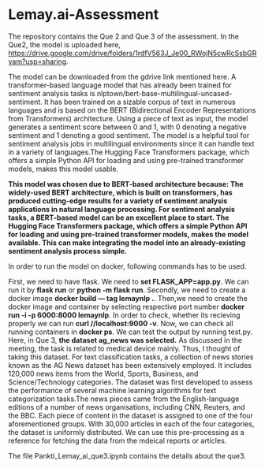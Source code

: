# Lemay.ai-Assessment

The repository contains the Que 2 and Que 3 of the assessment. 
In the Que2, the model is uploaded here, https://drive.google.com/drive/folders/1rdfV563J_Je00_RWojN5cwRcSsbGRyam?usp=sharing.

The model can be downloaded from the gdrive link mentioned here. A transformer-based language model that has already been trained for sentiment analysis tasks is nlptown/bert-base-multilingual-uncased-sentiment. It has been trained on a sizable corpus of text in numerous languages and is based on the BERT (Bidirectional Encoder Representations from Transformers) architecture. Using a piece of text as input, the model generates a sentiment score between 0 and 1, with 0 denoting a negative sentiment and 1 denoting a good sentiment. The model is a helpful tool for sentiment analysis jobs in multilingual environments since it can handle text in a variety of languages.The Hugging Face Transformers package, which offers a simple Python API for loading and using pre-trained transformer models, makes this model usable. 

**This model was chosen due to BERT-based architecture because: The widely-used BERT architecture, which is built on transformers, has produced cutting-edge results for a variety of sentiment analysis applications in natural language processing. For sentiment analysis tasks, a BERT-based model can be an excellent place to start. The Hugging Face Transformers package, which offers a simple Python API for loading and using pre-trained transformer models, makes the model available. This can make integrating the model into an already-existing sentiment analysis process simple.**

In order to run the model on docker, following commands has to be used. 

First, we need to have flask. We need to **set FLASK_APP=app.py**. We can run it by **flask run** or **python -m flask run**.
Secondly, we need to create a docker image **docker build — tag lemaynlp .**. Then,we need to create the docker image and container by selecting respective port number **docker run -i -p 6000:8000 lemaynlp**.
In order to check, whether its recieving properly we can run **curl //localhost:9000 -v**. Now, we can check all running containers in **docker ps**. We can test the output by running test.py. 
Here, in Que 3, **the dataset ag_news was selected.** As discussed in the meeting, the task is related to medical device mainly. Thus, I thought of taking this dataset. For text classification tasks, a collection of news stories known as the AG News dataset has been extensively employed. It includes 120,000 news items from the World, Sports, Business, and Science/Technology categories. The dataset was first developed to assess the performance of several machine learning algorithms for text categorization tasks.The news pieces came from the English-language editions of a number of news organisations, including CNN, Reuters, and the BBC. Each piece of content in the dataset is assigned to one of the four aforementioned groups. With 30,000 articles in each of the four categories, the dataset is uniformly distributed. We can use this pre-processing as a reference for fetching the data from the mdeical reports or articles. 

The file Pankti_Lemay_ai_que3.ipynb contains the details about the que3. 
